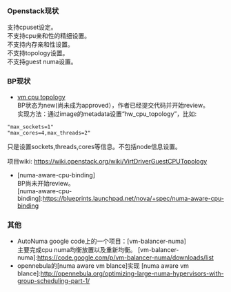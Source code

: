 ### Openstack现状  
支持cpuset设定。  
不支持cpu亲和性的精细设置。  
不支持内存亲和性设置。  
不支持topology设置。  
不支持guest numa设置。  

### BP现状  
+ [vm cpu topology]  
BP状态为new(尚未成为approved），作者已经提交代码并开始review。    
实现方法：通过image的metadata设置“hw_cpu_topology”，比如:   
```
"max_sockets=1"  
"max_cores=4,max_threads=2"  
```
只是设置sockets,threads,cores等信息。不包括node信息设置。  

[vm cpu topology]:https://wiki.openstack.org/wiki/VirtDriverGuestCPUTopology
项目wiki: https://wiki.openstack.org/wiki/VirtDriverGuestCPUTopology
+ [numa-aware-cpu-binding]  
BP尚未开始review。  
[numa-aware-cpu-binding]:https://blueprints.launchpad.net/nova/+spec/numa-aware-cpu-binding

### 其他  
+ AutoNuma
google code上的一个项目：[vm-balancer-numa]  
主要完成cpu numa均衡放置以及重新均衡。
[vm-balancer-numa]:https://code.google.com/p/vm-balancer-numa/downloads/list
+ opennebula的[numa aware vm blance]实现
[numa aware vm blance]:http://opennebula.org/optimizing-large-numa-hypervisors-with-group-scheduling-part-1/
